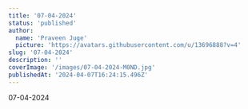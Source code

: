 ```yaml
---
title: '07-04-2024'
status: 'published'
author:
  name: 'Praveen Juge'
  picture: 'https://avatars.githubusercontent.com/u/13696888?v=4'
slug: '07-04-2024'
description: ''
coverImage: '/images/07-04-2024-M0ND.jpg'
publishedAt: '2024-04-07T16:24:15.496Z'
---
```


07-04-2024